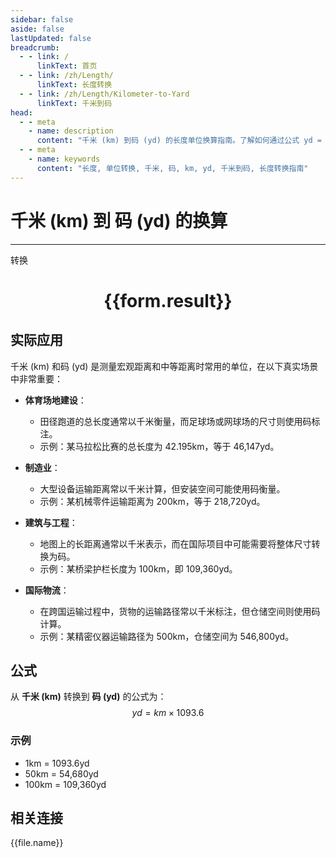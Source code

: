 ```yaml
---
sidebar: false
aside: false
lastUpdated: false
breadcrumb:
  - - link: /
      linkText: 首页
  - - link: /zh/Length/
      linkText: 长度转换
  - - link: /zh/Length/Kilometer-to-Yard
      linkText: 千米到码
head:
  - - meta
    - name: description
      content: "千米 (km) 到码 (yd) 的长度单位换算指南。了解如何通过公式 yd = km × 1093.6 转换为码。"
  - - meta
    - name: keywords
      content: "长度, 单位转换, 千米, 码, km, yd, 千米到码, 长度转换指南"
---
```

# 千米 (km) 到 码 (yd) 的换算
---
<script setup>
import { onMounted, reactive, inject, ref } from 'vue'
import { NButton, NForm, NFormItem, NInput, NInputNumber, NSelect, NCard, useMessage,NGrid ,NGi } from 'naive-ui'
import { defineClientComponent } from 'vitepress'
import { Length } from '../../files';

const convert = inject('convert')

const form = reactive({
  number: null,
  result: '',
})

const convertHandler = () => {
  if (form.number !== null && !isNaN(form.number)) {
    const convertedValue = parseFloat(form.number) * 1093.6
    form.result = `${form.number}km = ${convertedValue.toFixed(1)}yd`
  } else {
    form.result = '请输入有效的数值。'
  }
}
</script>

<n-form size="large" :model="form">
  <n-form-item label="千米 (km)">
    <n-input-number v-model:value="form.number" placeholder="输入千米" style="width: 100%" />
  </n-form-item>
  <n-form-item>
    <n-button type="primary" @click="convertHandler" block>转换</n-button>
  </n-form-item>
</n-form>

<n-card  embedded :bordered="false" hoverable>
  <div  style="text-align:center">
    <h1>{{form.result}}</h1>
  </div>
</n-card>

## 实际应用

千米 (km) 和码 (yd) 是测量宏观距离和中等距离时常用的单位，在以下真实场景中非常重要：

- **体育场地建设**：
  - 田径跑道的总长度通常以千米衡量，而足球场或网球场的尺寸则使用码标注。
  - 示例：某马拉松比赛的总长度为 42.195km，等于 46,147yd。

- **制造业**：
  - 大型设备运输距离常以千米计算，但安装空间可能使用码衡量。
  - 示例：某机械零件运输距离为 200km，等于 218,720yd。

- **建筑与工程**：
  - 地图上的长距离通常以千米表示，而在国际项目中可能需要将整体尺寸转换为码。
  - 示例：某桥梁护栏长度为 100km，即 109,360yd。

- **国际物流**：
  - 在跨国运输过程中，货物的运输路径常以千米标注，但仓储空间则使用码计算。
  - 示例：某精密仪器运输路径为 500km，仓储空间为 546,800yd。

## 公式

从 **千米 (km)** 转换到 **码 (yd)** 的公式为：
$$ yd = km \times 1093.6 $$

### 示例
- 1km = 1093.6yd
- 50km = 54,680yd
- 100km = 109,360yd

## 相关连接
<n-grid x-gap="12" :cols="4">
  <n-gi v-for="(file, index) in Length" :key="index">
    <n-button
      text
      tag="a"
      :href="file.path"
      type="primary"
    >
      {{file.name}}
    </n-button>
  </n-gi>
</n-grid>
